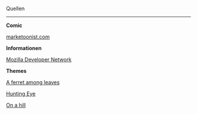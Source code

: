 Quellen

---

**Comic**

[marketoonist.com](http://marketoonist.com)

**Informationen**

[Mozilla Developer Network](https://developer.mozilla.org)

**Themes**

[A ferret among leaves](https://addons.mozilla.org/de/firefox/addon/a-ferret-among-leaves-un-fu/)

[Hunting Eye](https://addons.mozilla.org/de/firefox/addon/hunting-eye/)

[On a hill](https://addons.mozilla.org/de/firefox/addon/on-a-hill/)